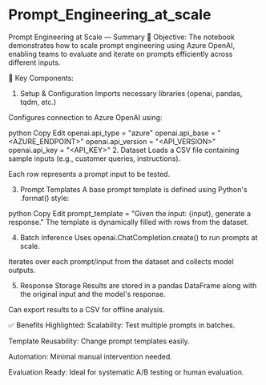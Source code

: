# Prompt_Engineering_at_scale
Prompt Engineering at Scale — Summary
🎯 Objective:
The notebook demonstrates how to scale prompt engineering using Azure OpenAI, enabling teams to evaluate and iterate on prompts efficiently across different inputs.

🧱 Key Components:
1. Setup & Configuration
Imports necessary libraries (openai, pandas, tqdm, etc.)

Configures connection to Azure OpenAI using:

python
Copy
Edit
openai.api_type = "azure"
openai.api_base = "<AZURE_ENDPOINT>"
openai.api_version = "<API_VERSION>"
openai.api_key = "<API_KEY>"
2. Dataset
Loads a CSV file containing sample inputs (e.g., customer queries, instructions).

Each row represents a prompt input to be tested.

3. Prompt Templates
A base prompt template is defined using Python's .format() style:

python
Copy
Edit
prompt_template = "Given the input: {input}, generate a response."
The template is dynamically filled with rows from the dataset.

4. Batch Inference
Uses openai.ChatCompletion.create() to run prompts at scale.

Iterates over each prompt/input from the dataset and collects model outputs.

5. Response Storage
Results are stored in a pandas DataFrame along with the original input and the model's response.

Can export results to a CSV for offline analysis.

✅ Benefits Highlighted:
Scalability: Test multiple prompts in batches.

Template Reusability: Change prompt templates easily.

Automation: Minimal manual intervention needed.

Evaluation Ready: Ideal for systematic A/B testing or human evaluation.

